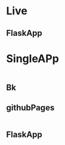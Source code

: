 # Live

## FlaskApp

# SingleAPp

````python

````

## Bk

## githubPages

````h
````

## FlaskApp

````python

````
